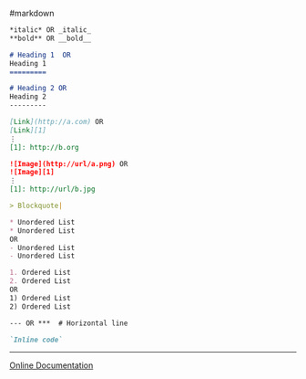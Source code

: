 #markdown 

```md
*italic* OR _italic_
**bold** OR __bold__

# Heading 1  OR 
Heading 1
=========

# Heading 2 OR
Heading 2
---------

[Link](http://a.com) OR 
[Link][1]  
⋮  
[1]: http://b.org

![Image](http://url/a.png) OR
![Image][1]  
⋮  
[1]: http://url/b.jpg

> Blockquote|

* Unordered List
* Unordered List
OR
- Unordered List
- Unordered List

1. Ordered List
2. Ordered List
OR
1) Ordered List
2) Ordered List

--- OR ***  # Horizontal line

`Inline code`

```

---
[Online Documentation](https://commonmark.org/help/)
